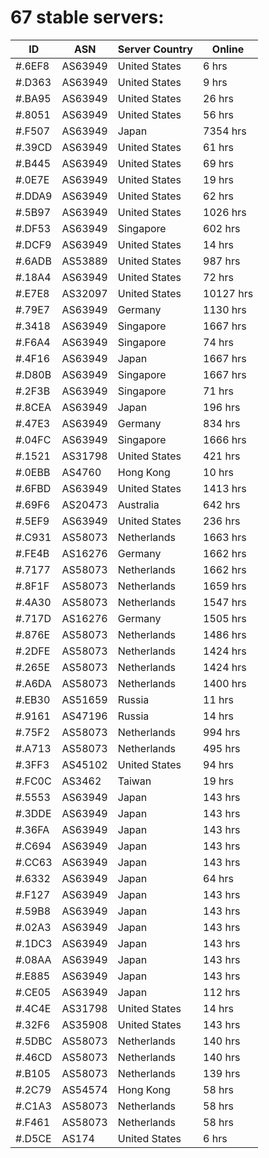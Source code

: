 # 67 stable servers:

| ID | ASN | Server Country | Online |
| ------ | ------ | ------ | ------ |
| #.6EF8 | AS63949 | United States | 6 hrs |
| #.D363 | AS63949 | United States | 9 hrs |
| #.BA95 | AS63949 | United States | 26 hrs |
| #.8051 | AS63949 | United States | 56 hrs |
| #.F507 | AS63949 | Japan | 7354 hrs |
| #.39CD | AS63949 | United States | 61 hrs |
| #.B445 | AS63949 | United States | 69 hrs |
| #.0E7E | AS63949 | United States | 19 hrs |
| #.DDA9 | AS63949 | United States | 62 hrs |
| #.5B97 | AS63949 | United States | 1026 hrs |
| #.DF53 | AS63949 | Singapore | 602 hrs |
| #.DCF9 | AS63949 | United States | 14 hrs |
| #.6ADB | AS53889 | United States | 987 hrs |
| #.18A4 | AS63949 | United States | 72 hrs |
| #.E7E8 | AS32097 | United States | 10127 hrs |
| #.79E7 | AS63949 | Germany | 1130 hrs |
| #.3418 | AS63949 | Singapore | 1667 hrs |
| #.F6A4 | AS63949 | Singapore | 74 hrs |
| #.4F16 | AS63949 | Japan | 1667 hrs |
| #.D80B | AS63949 | Singapore | 1667 hrs |
| #.2F3B | AS63949 | Singapore | 71 hrs |
| #.8CEA | AS63949 | Japan | 196 hrs |
| #.47E3 | AS63949 | Germany | 834 hrs |
| #.04FC | AS63949 | Singapore | 1666 hrs |
| #.1521 | AS31798 | United States | 421 hrs |
| #.0EBB | AS4760 | Hong Kong | 10 hrs |
| #.6FBD | AS63949 | United States | 1413 hrs |
| #.69F6 | AS20473 | Australia | 642 hrs |
| #.5EF9 | AS63949 | United States | 236 hrs |
| #.C931 | AS58073 | Netherlands | 1663 hrs |
| #.FE4B | AS16276 | Germany | 1662 hrs |
| #.7177 | AS58073 | Netherlands | 1662 hrs |
| #.8F1F | AS58073 | Netherlands | 1659 hrs |
| #.4A30 | AS58073 | Netherlands | 1547 hrs |
| #.717D | AS16276 | Germany | 1505 hrs |
| #.876E | AS58073 | Netherlands | 1486 hrs |
| #.2DFE | AS58073 | Netherlands | 1424 hrs |
| #.265E | AS58073 | Netherlands | 1424 hrs |
| #.A6DA | AS58073 | Netherlands | 1400 hrs |
| #.EB30 | AS51659 | Russia | 11 hrs |
| #.9161 | AS47196 | Russia | 14 hrs |
| #.75F2 | AS58073 | Netherlands | 994 hrs |
| #.A713 | AS58073 | Netherlands | 495 hrs |
| #.3FF3 | AS45102 | United States | 94 hrs |
| #.FC0C | AS3462 | Taiwan | 19 hrs |
| #.5553 | AS63949 | Japan | 143 hrs |
| #.3DDE | AS63949 | Japan | 143 hrs |
| #.36FA | AS63949 | Japan | 143 hrs |
| #.C694 | AS63949 | Japan | 143 hrs |
| #.CC63 | AS63949 | Japan | 143 hrs |
| #.6332 | AS63949 | Japan | 64 hrs |
| #.F127 | AS63949 | Japan | 143 hrs |
| #.59B8 | AS63949 | Japan | 143 hrs |
| #.02A3 | AS63949 | Japan | 143 hrs |
| #.1DC3 | AS63949 | Japan | 143 hrs |
| #.08AA | AS63949 | Japan | 143 hrs |
| #.E885 | AS63949 | Japan | 143 hrs |
| #.CE05 | AS63949 | Japan | 112 hrs |
| #.4C4E | AS31798 | United States | 14 hrs |
| #.32F6 | AS35908 | United States | 143 hrs |
| #.5DBC | AS58073 | Netherlands | 140 hrs |
| #.46CD | AS58073 | Netherlands | 140 hrs |
| #.B105 | AS58073 | Netherlands | 139 hrs |
| #.2C79 | AS54574 | Hong Kong | 58 hrs |
| #.C1A3 | AS58073 | Netherlands | 58 hrs |
| #.F461 | AS58073 | Netherlands | 58 hrs |
| #.D5CE | AS174 | United States | 6 hrs |

